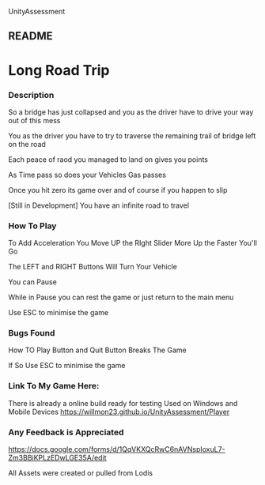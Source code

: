 UnityAssessment

## README

# Long Road Trip

### Description 

So a bridge has just collapsed and you as the driver have to drive your way out of this mess 

You as the driver you have to try to traverse the remaining trail of bridge left on the road

Each peace of raod you managed to land on gives you points 

As Time pass so does your Vehicles Gas passes 

Once you hit zero its game over and of course if you happen to slip 


[Still in Development]
You have an infinite road to travel 


### How To Play 
To Add Acceleration You Move UP the RIght Slider More Up the Faster You'll Go

The LEFT and RIGHT Buttons Will Turn Your Vehicle 

You can Pause

While in Pause you can rest the game or just return to the main menu 

Use ESC to minimise the game 

### Bugs Found 

How TO Play Button and Quit Button Breaks The Game 

If So Use ESC to minimise the game 


### Link To My Game Here:
There is already a online build ready for testing 
Used on Windows and Mobile Devices 
https://willmon23.github.io/UnityAssessment/Player



### Any Feedback is Appreciated 
https://docs.google.com/forms/d/1QqVKXQcRwC6nAVNspIoxuL7-Zm3BBiKPLzEDwLGE35A/edit

All Assets were created or pulled from Lodis



